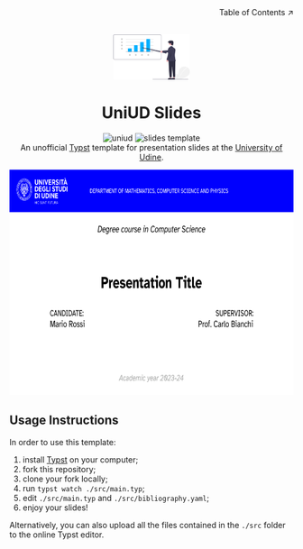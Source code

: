 <!-- ToC hint -->
<div align=right>Table of Contents ↗️</div>

<!-- Header -->
<br/>
<p align="center">
    <a href="https://github.com/davidedellagiustina/uniud-slides">
        <img src="./.github/assets/logo.png" alt="Logo" height=80>
    </a>
    <h1 align="center">UniUD Slides</h1>
    <p align="center">
        <img src="https://img.shields.io/static/v1?label=&message=uniud&color=0000ff" alt="uniud">
        <img src="https://img.shields.io/static/v1?label=template&message=slides&color=orange" alt="slides template">
        <br/>
        An unofficial <a href="https://typst.app">Typst</a> template for presentation slides at the <a href="https://www.uniud.it/it">University of Udine</a>.
        <br/>
    </p>
</p>

<!-- Cover image -->
<p align="center">
    <img src="./.github/assets/cover.png" alt="Cover" height=400>
</p>

<!-- Readme contents -->

## Usage Instructions

In order to use this template:
1. install [Typst](https://typst.app) on your computer;
2. fork this repository;
3. clone your fork locally;
4. run `typst watch ./src/main.typ`;
5. edit `./src/main.typ` and `./src/bibliography.yaml`;
6. enjoy your slides!

Alternatively, you can also upload all the files contained in the `./src` folder to the online Typst editor.
